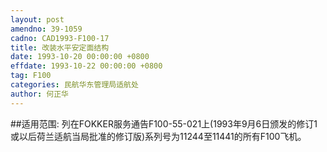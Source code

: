 ```yaml
---
layout: post
amendno: 39-1059
cadno: CAD1993-F100-17
title: 改装水平安定面结构
date: 1993-10-20 00:00:00 +0800
effdate: 1993-10-22 00:00:00 +0800
tag: F100
categories: 民航华东管理局适航处
author: 何正华
---
```


##适用范围:
列在FOKKER服务通告F100-55-021上(1993年9月6日颁发的修订1或以后荷兰适航当局批准的修订版)系列号为11244至11441的所有F100飞机。

